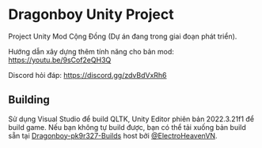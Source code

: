 # Dragonboy Unity Project
Project Unity Mod Cộng Đồng (Dự án đang trong giai đoạn phát triển).

Hướng dẫn xây dựng thêm tính năng cho bản mod: https://youtu.be/9sCof2eQH3Q

Discord hỏi đáp: https://discord.gg/zdvBdVxRh6

## Building
Sử dụng Visual Studio để build QLTK, Unity Editor phiên bản 2022.3.21f1 để build game. Nếu bạn không tự build được, bạn có thể tải xuống bản build sẵn tại [Dragonboy-pk9r327-Builds](https://github.com/ElectroHeavenVN/Dragonboy-pk9r327-Builds) host bởi [@ElectroHeavenVN](https://github.com/ElectroHeavenVN).